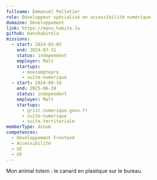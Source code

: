 ```yaml
---
fullname: Emmanuel Pelletier
role: Développeur spécialisé en accessibilité numérique
domaine: Développement
link: https://manu.habite.la
github: manuhabitela
missions:
  - start: 2024-02-05
    end: 2024-07-31
    status: independent
    employer: Malt
    startups:
      - moncomptepro
      - suite-numerique
  - start: 2024-09-16
    end: 2025-06-30
    status: independent
    employer: Malt
    startups:
      - grist.numerique.gouv.fr
      - suite-numerique
      - suite.territoriale
memberType: dinum
competences:
  - Développement Frontend
  - Accessibilité
  - UI
  - UX
---
```

Mon animal totem : le canard en plastique sur le bureau.